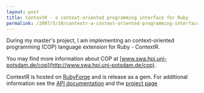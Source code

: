 ```yaml
---
layout: post
title: ContextR - a context-oriented programming interface for Ruby
permalink: /2007/5/10/contextr-a-context-oriented-programming-interface-for-ruby
---
```

During my master's project, I am implementing an context-oriented programming
(COP) language extension for Ruby - ContextR.

You may find more information about COP at
[www.swa.hpi.uni-potsdam.de/cop](http://www.swa.hpi.uni-potsdam.de/cop).

ContextR is hosted on [RubyForge](http://rubyforge.org/projects/contextr) and is
release as a gem. For additional information see the [API
documentation](http://contextr.rubyforge.org/contextr) and the [project
page](http://contextr.rubyforge.org)
